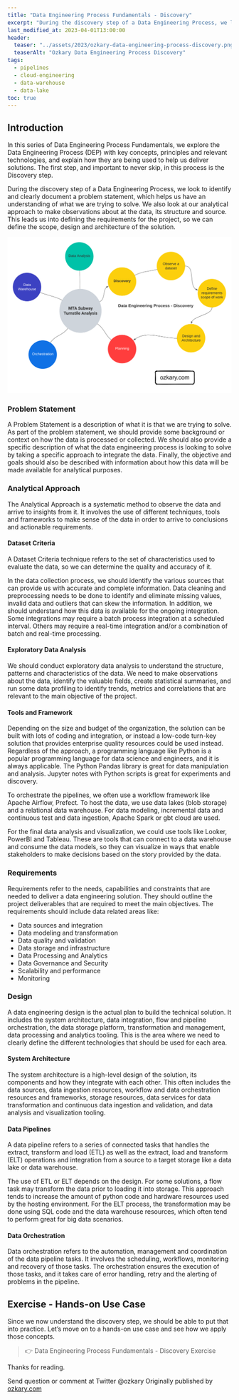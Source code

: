 ```yaml
---
title: "Data Engineering Process Fundamentals - Discovery"
excerpt: "During the discovery step of a Data Engineering Process, we look to identify and clearly document a problem statement, which helps us have an understanding of what we are trying to solve. We also look at our analytical approach to make observations about at the data, its structure and source. This leads us into defining the requirements for the project, so we can define the scope, design and architecture of the solution. "
last_modified_at: 2023-04-01T13:00:00
header:
  teaser: "../assets/2023/ozkary-data-engineering-process-discovery.png"
  teaserAlt: "Ozkary Data Engineering Process Discovery"
tags: 
  - pipelines  
  - cloud-engineering
  - data-warehouse
  - data-lake
toc: true
---
```


## Introduction

In this series of Data Engineering Process Fundamentals, we explore the Data Engineering Process (DEP) with key concepts, principles and relevant technologies, and explain how they are being used to help us deliver solutions. The first step, and important to never skip, in this process is the Discovery step.

During the discovery step of a Data Engineering Process, we look to identify and clearly document a problem statement, which helps us have an understanding of what we are trying to solve. We also look at our analytical approach to make observations about at the data, its structure and source. This leads us into defining the requirements for the project, so we can define the scope, design and architecture of the solution.

![ozkary-data-engineering-process-discovery](../assets/2023/ozkary-data-engineering-process-discovery.png "Data Engineering Process - Discovery")


### Problem Statement

A Problem Statement is a description of what it is that we are trying to solve. As part of the problem statement, we should provide some background or context on how the data is processed or collected. We should also provide a specific description of what the data engineering process is looking to solve by taking a specific approach to integrate the data. Finally, the objective and goals should also be described with information about how this data will be made available for analytical purposes.

### Analytical Approach

The Analytical Approach is a systematic method to observe the data and arrive to insights from it. It involves the use of different techniques, tools and frameworks to make sense of the data in order to arrive to conclusions and actionable requirements. 

#### Dataset Criteria

A Dataset Criteria technique refers to the set of characteristics used to evaluate the data, so we can determine the quality and accuracy of it. 

In the data collection process, we should identify the various sources that can provide us with accurate and complete information. Data cleaning and preprocessing needs to be done to identify and eliminate missing values, invalid data and outliers that can skew the information. In addition, we should understand how this data is available for the ongoing integration. Some integrations may require a batch process integration at a scheduled interval. Others may require a real-time integration and/or a combination of batch and real-time processing.


#### Exploratory Data Analysis

We should conduct exploratory data analysis to understand the structure, patterns and characteristics of the data. We need to make observations about the data, identify the valuable fields, create statistical summaries, and run some data profiling to identify trends, metrics and correlations that are relevant to the main objective of the project.

#### Tools and Framework

Depending on the size and budget of the organization, the solution can be built with lots of coding and integration, or instead a low-code turn-key solution that provides enterprise quality resources could be used instead. Regardless of the approach, a programming language like Python is a popular programming language for data science and engineers, and it is always applicable. The Python Pandas library is great for data manipulation and analysis. Jupyter notes with Python scripts is great for experiments and discovery.

To orchestrate the pipelines, we often use a workflow framework like Apache Airflow, Prefect. To host the data, we use data lakes (blob storage) and a relational data warehouse. For data modeling, incremental data and continuous test and data ingestion, Apache Spark or gbt cloud are used.

For the final data analysis and visualization, we could use tools like Looker, PowerBI and Tableau. These are tools that can connect to a data warehouse and consume the data models, so they can visualize in ways that enable stakeholders to make decisions based on the story provided by the data.

### Requirements

Requirements refer to the needs, capabilities and constraints that are needed to deliver a data engineering solution. They should outline the project deliverables that are required to meet the main objectives. The requirements should include data related areas like: 

- Data sources and integration
- Data modeling and transformation
- Data quality and validation
- Data storage and infrastructure 
- Data Processing and Analytics
- Data Governance and Security
- Scalability and performance
- Monitoring

### Design

A data engineering design is the actual plan to build the technical solution. It includes the system architecture, data integration, flow and pipeline orchestration, the data storage platform, transformation and management, data processing and analytics tooling. This is the area where we need to clearly define the different technologies that should be used for each area. 

#### System Architecture

The system architecture is a high-level design of the solution, its components and how they integrate with each other. This often includes the data sources, data ingestion resources, workflow and data orchestration resources and frameworks, storage resources, data services for data transformation and continuous data ingestion and validation, and data analysis and visualization tooling.

#### Data Pipelines 

A data pipeline refers to a series of connected tasks that handles the extract, transform and load (ETL) as well as the extract, load and transform (ELT)  operations and integration from a source to a target storage like a data lake or data warehouse. 

The use of ETL or ELT depends on the design. For some solutions, a flow task may transform the data prior to loading it into storage. This approach tends to increase the amount of python code and hardware resources used by the hosting environment. For the ELT process, the transformation may be done using SQL code and the data warehouse resources, which often tend to perform great for big data scenarios.

#### Data Orchestration

Data orchestration refers to the automation, management and coordination of the data pipeline tasks. It involves the scheduling, workflows, monitoring and recovery of those tasks. The orchestration ensures the execution of those tasks, and it takes care of error handling, retry and the alerting of problems in the pipeline.

## Exercise - Hands-on Use Case

Since we now understand the discovery step, we should be able to put that into practice. Let’s move on to a hands-on use case and see how we apply those concepts.

> 👉 Data Engineering Process Fundamentals - Discovery Exercise


Thanks for reading.

Send question or comment at Twitter @ozkary
Originally published by [ozkary.com](https://www.ozkary.com)